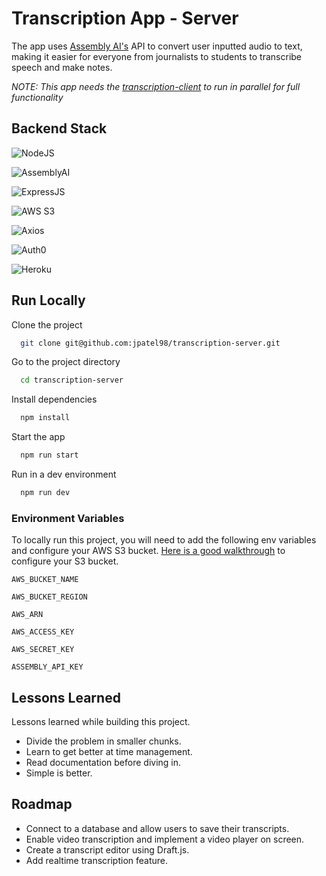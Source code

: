 
# Transcription App - Server

The app uses [Assembly AI's](https://www.assemblyai.com/) API to convert user inputted audio to text, making it easier for everyone from journalists to students to transcribe speech and make notes.

*NOTE: This app needs the [transcription-client](https://github.com/jpatel98/transcription-client) to run in parallel for full functionality*
## Backend Stack


![NodeJS](https://img.shields.io/badge/Node.js-43853D?style=for-the-badge&logo=node.js&logoColor=white)

![AssemblyAI](https://img.shields.io/badge/AssemblyAI-white?style=for-the-badge)

![ExpressJS](https://img.shields.io/badge/Express.js-404D59?style=for-the-badge)

![AWS S3](https://img.shields.io/badge/Amazon_AWS-232F3E?style=for-the-badge&logo=amazon-aws&logoColor=white)

![Axios](https://img.shields.io/badge/Axios-white?style=for-the-badge)

![Auth0](https://img.shields.io/badge/Auth0-white?style=for-the-badge)

![Heroku](https://img.shields.io/badge/Heroku-430098?style=for-the-badge&logo=heroku&logoColor=white)
## Run Locally

Clone the project

```bash
  git clone git@github.com:jpatel98/transcription-server.git
```

Go to the project directory

```bash
  cd transcription-server
```

Install dependencies

```bash
  npm install
```

Start the app

```bash
  npm run start
```

Run in a dev environment

```bash
  npm run dev
```

### Environment Variables
To locally run this project, you will need to add the following env variables and configure your AWS S3 bucket.
[Here is a good walkthrough](https://javascript.plainenglish.io/file-upload-to-amazon-s3-using-node-js-42757c6a39e9) to configure your S3 bucket.

`AWS_BUCKET_NAME`

`AWS_BUCKET_REGION`

`AWS_ARN`

`AWS_ACCESS_KEY`

`AWS_SECRET_KEY`

`ASSEMBLY_API_KEY`

## Lessons Learned

Lessons learned while building this project.
- Divide the problem in smaller chunks.
- Learn to get better at time management.
- Read documentation before diving in.
- Simple is better.


## Roadmap

- Connect to a database and allow users to save their transcripts.
- Enable video transcription and implement a video player on screen.
- Create a transcript editor using Draft.js.
- Add realtime transcription feature.

